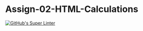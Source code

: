 # Assign-02-HTML-Calculations
[![GitHub's Super Linter](https://github.com/CarolynWP/Assign-02-HTML-Calculations/workflows/GitHub's%20Super%20Linter/badge.svg)](https://github.com/CarolynWP/Assign-02-HTML-Calculations/actions)